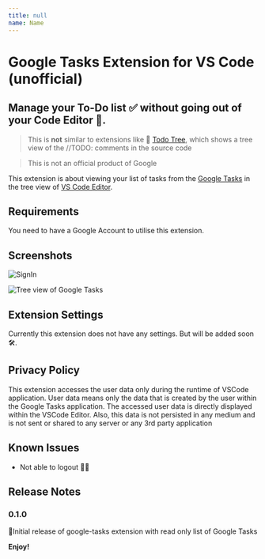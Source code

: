 ```yaml
---
title: null
name: Name
---
```


# Google Tasks Extension for VS Code (unofficial)

## Manage your To-Do list ✅ without going out of your Code Editor 🤖.

> This is **not** similar to extensions like 🌳 [Todo Tree](https://marketplace.visualstudio.com/items?itemName=Gruntfuggly.todo-tree), which shows a tree view of the //TODO: comments in the source code

> This is not an official product of Google

This extension is about viewing your list of tasks from the [Google Tasks](https://support.google.com/tasks/answer/7675772) in the tree view of [VS Code Editor](https://code.visualstudio.com/).

## Requirements

You need to have a Google Account to utilise this extension.

## Screenshots

![SignIn](resources/authorize.png)

![Tree view of Google Tasks](resources/treeView.png)

## Extension Settings

Currently this extension does not have any settings. But will be added soon 🛠.

## Privacy Policy

This extension accesses the user data only during the runtime of VSCode application. User data means only the data that is created by the user within the Google Tasks application. The accessed user data is directly displayed within the VSCode Editor. Also, this data is not persisted in any medium and is not sent or shared to any server or any 3rd party application

## Known Issues

- Not able to logout 🚪🏃

## Release Notes

### 0.1.0

🤞Initial release of google-tasks extension with read only list of Google Tasks

**Enjoy!**

